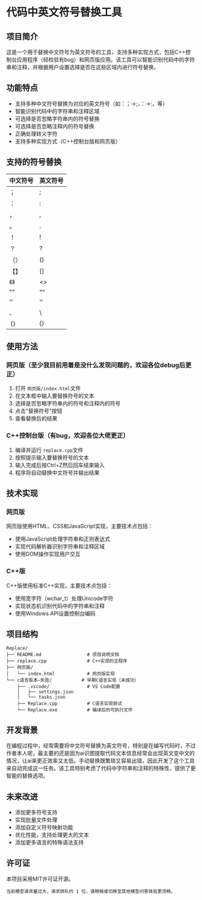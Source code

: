 
# 代码中英文符号替换工具

## 项目简介

这是一个用于替换中文符号为英文符号的工具，支持多种实现方式，包括C++控制台应用程序（经检验有bug）和网页版应用。该工具可以智能识别代码中的字符串和注释，并根据用户设置选择是否在这些区域内进行符号替换。

## 功能特点

- 支持多种中文符号替换为对应的英文符号（如：；→;，：→:，等）
- 智能识别代码中的字符串和注释区域
- 可选择是否忽略字符串内的符号替换
- 可选择是否忽略注释内的符号替换
- 正确处理转义字符
- 支持多种实现方式（C++控制台版和网页版）

## 支持的符号替换

| 中文符号 | 英文符号 |
| -------- | -------- |
| ；       | ;        |
| ：       | :        |
| ，       | ,        |
| 。       | .        |
| ！       | !        |
| ？       | ?        |
| （）     | ()       |
| 【】     | []       |
| 《》     | <>       |
| ""       | ""       |
| ''       | ''       |
| 、       | \        |
| ｛｝     | {}       |

## 使用方法

### 网页版（至少我目前用着是没什么发现问题的，欢迎各位debug后更正）

1. 打开 `网页版/index.html`文件
2. 在文本框中输入要替换符号的文本
3. 选择是否忽略字符串内的符号和注释内的符号
4. 点击"替换符号"按钮
5. 查看替换后的结果

### C++控制台版（有bug，欢迎各位大佬更正）

1. 编译并运行 `replace.cpp`文件
2. 按照提示输入要替换符号的文本
3. 输入完成后按Ctrl+Z然后回车结束输入
4. 程序将自动替换中文符号并输出结果

## 技术实现

### 网页版

网页版使用HTML、CSS和JavaScript实现，主要技术点包括：

- 使用JavaScript处理字符串和正则表达式
- 实现代码解析器识别字符串和注释区域
- 使用DOM操作实现用户交互

### C++版

C++版使用标准C++实现，主要技术点包括：

- 使用宽字符（wchar_t）处理Unicode字符
- 实现状态机识别代码中的字符串和注释
- 使用Windows API设置控制台编码

## 项目结构

```
Replace/
├── README.md                 # 项目说明文档
├── replace.cpp               # C++实现的主程序
├── 网页版/                 
│   └── index.html            # 网页版实现
└── c语言版本—失败/           # 早期C语言实现（未成功）
    ├── .vscode/              # VS Code配置
    │   ├── settings.json
    │   └── tasks.json
    ├── Replace.cpp           # C语言实现尝试
    └── Replace.exe           # 编译后的可执行文件
```

## 开发背景

在编程过程中，经常需要将中文符号替换为英文符号，特别是在编写代码时，不过作者本人呢，最主要的还是因为ai识图提取代码文本信息经常会出现英文变中文的情况，让ai来更正效率又太低。手动替换既繁琐又容易出错，因此开发了这个工具来自动完成这一任务。该工具特别考虑了代码中字符串和注释的特殊性，提供了更智能的替换选项。

## 未来改进

- 添加更多符号支持
- 实现批量文件处理
- 添加自定义符号映射功能
- 优化性能，支持处理更大的文本
- 添加更多语言的特殊语法支持

## 许可证

本项目采用MIT许可证开源。

    当前模型请求量过大，请求排队约 1 位，请稍候或切换至其他模型问答体验更流畅。
